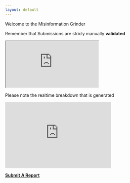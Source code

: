 ```yaml
---
layout: default
---
```


Welcome to the Misinformation Grinder

Remember that Submissions are stricly manually **validated**

<iframe src="https://docs.google.com/spreadsheets/d/e/2PACX-1vRYzo_RNgeKYjdMvaDk93w0xR866U_S8zPd1atpwQ3wCxsbWXCE9HzVc9hzNrs63asgekvaX-BNrpYg/pubhtml?widget=true&amp;headers=false"></iframe>

Please note the realtime breakdown that is generated
<p></p>

<iframe width="343" height="213" seamless frameborder="0" scrolling="no" src="https://docs.google.com/spreadsheets/d/e/2PACX-1vRYzo_RNgeKYjdMvaDk93w0xR866U_S8zPd1atpwQ3wCxsbWXCE9HzVc9hzNrs63asgekvaX-BNrpYg/pubchart?oid=1023301869&amp;format=interactive"></iframe>

<a href="https://forms.gle/8kCMgKyPz8jtkZYH6" class="button fork"><strong>Submit A Report</strong></a>

